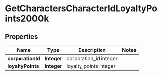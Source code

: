 
# GetCharactersCharacterIdLoyaltyPoints200Ok

## Properties
Name | Type | Description | Notes
------------ | ------------- | ------------- | -------------
**corporationId** | **Integer** | corporation_id integer | 
**loyaltyPoints** | **Integer** | loyalty_points integer | 



